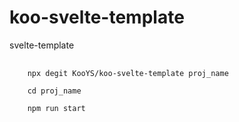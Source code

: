 # koo-svelte-template
svelte-template

<pre>
    <code>
    npx degit KooYS/koo-svelte-template proj_name

    cd proj_name

    npm run start
    </code>
</pre>